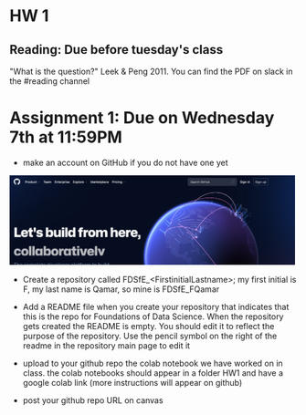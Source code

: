 # HW 1

## Reading: Due before tuesday's class

"What is the question?" Leek & Peng 2011. You can find the PDF on slack in the #reading channel

# Assignment 1: Due on Wednesday 7th at 11:59PM
- make an account on GitHub if you do not have one yet

<img src="../imgs/Screen Shot 2022-08-30 at 2.45.43 PM.png" width=500>

- Create a repository called FDSfE\_\<FirstinitialLastname\>;
my first initial is F, my last name is Qamar, so mine is FDSfE_FQamar


- Add a README file when you create your repository that indicates that this is the repo for Foundations of Data Science.  When the repository gets created the README is empty. You should edit it to reflect the purpose of the repository. Use the pencil symbol on the right of the readme in the repository main page to edit it
  
- upload to your github repo the colab notebook we have worked on in class. the colab notebooks should appear in a folder HW1 and have a google colab link (more instructions will appear on github)

- post your github repo URL on canvas
